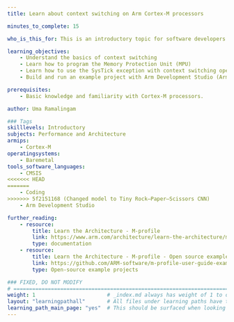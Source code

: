 ```yaml
---
title: Learn about context switching on Arm Cortex-M processors

minutes_to_complete: 15

who_is_this_for: This is an introductory topic for software developers who would like to learn about context switching operations on Cortex-M processors in a bare-metal environment.

learning_objectives: 
    - Understand the basics of context switching 
    - Learn how to program the Memory Protection Unit (MPU)
    - Learn how to use the SysTick exception with context switching operations
    - Build and run an example project with Arm Development Studio (Arm DS)

prerequisites:
    - Basic knowledge and familiarity with Cortex-M processors.

author: Uma Ramalingam

### Tags
skilllevels: Introductory
subjects: Performance and Architecture
armips:
    - Cortex-M
operatingsystems:
    - Baremetal
tools_software_languages:
    - CMSIS
<<<<<<< HEAD
=======
    - Coding
>>>>>>> 5f2151168 (Changed model to Tiny Rock–Paper–Scissors CNN)
    - Arm Development Studio

further_reading:
    - resource:
        title: Learn the Architecture - M-profile
        link: https://www.arm.com/architecture/learn-the-architecture/m-profile
        type: documentation
    - resource:
        title: Learn the Architecture - M-profile - Open source examples
        link: https://github.com/ARM-software/m-profile-user-guide-examples
        type: Open-source example projects

### FIXED, DO NOT MODIFY
# ================================================================================
weight: 1                       # _index.md always has weight of 1 to order correctly
layout: "learningpathall"       # All files under learning paths have this same wrapper
learning_path_main_page: "yes"  # This should be surfaced when looking for related content. Only set for _index.md of learning path content.
---
```

